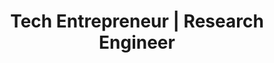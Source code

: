 ---
layout: team
name: Venugopal Pai
title: Tech Entrepreneur | Research Engineer
img: pai.jpg
fb: https://www.facebook.com/venupai
linkedin: https://www.linkedin.com/in/venupai/
insta: #
---